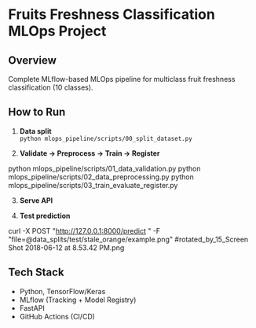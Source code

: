# Fruits Freshness Classification MLOps Project

## Overview
Complete MLflow-based MLOps pipeline for multiclass fruit freshness classification (10 classes).

## How to Run
1. **Data split**  
   `python mlops_pipeline/scripts/00_split_dataset.py`

2. **Validate → Preprocess → Train → Register**

python mlops_pipeline/scripts/01_data_validation.py
python mlops_pipeline/scripts/02_data_preprocessing.py
python mlops_pipeline/scripts/03_train_evaluate_register.py

3. **Serve API**

4. **Test prediction**

curl -X POST "http://127.0.0.1:8000/predict
" -F "file=@data_splits/test/stale_orange/example.png" #rotated_by_15_Screen Shot 2018-06-12 at 8.53.42 PM.png

## Tech Stack
- Python, TensorFlow/Keras  
- MLflow (Tracking + Model Registry)  
- FastAPI  
- GitHub Actions (CI/CD)
